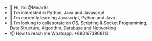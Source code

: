 - 👋 Hi, I’m @Minar16
- 👀 I’m interested in Python, Java and Javascript
- 🌱 I’m currently learning Javascript, Python and Java
- 💞️ I’m looking to collaborate on OS, Scripting & Socket Programming, Data Structure, Algorithm, Database and Networking
- 📫 How to reach me Whatsapp: +8801673908113

<!---
Minar16/Minar16 is a ✨ special ✨ repository because its `README.md` (this file) appears on your GitHub profile.
You can click the Preview link to take a look at your changes.
--->
